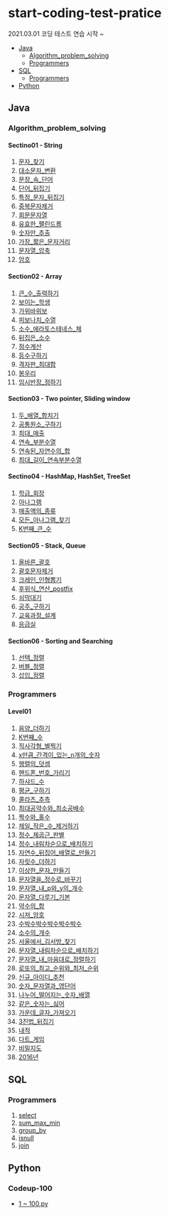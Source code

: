 # start-coding-test-pratice
2021.03.01 코딩 테스트 연습 시작 ~ 

<ul>
 <li>
   <a href="#java">Java</a>
   <ul>
    <li><a href="#Algorithm_problem_solving">Algorithm_problem_solving</a></li>
    <li><a href="#Programmers">Programmers</a></li>
  </ul>
 </li>
 <li><a href="#sql">SQL</a>
   <ul>
    <li><a href="#Programmers-SQL">Programmers</a></li>
  </ul>
 </li>
 <li><a href="#python">Python</a></li>
</ul>

<h2 id="java">Java</h2> 
 
<h3 id="Algorithm_problem_solving">Algorithm_problem_solving</h3>
 
#### Sectino01 - String
1. [문자_찾기](https://github.com/jaedeokhan/start-coding-test-pratice/tree/main/Algorithm_problem_solving/java/src/coding/section01/E01_%EB%AC%B8%EC%9E%90_%EC%B0%BE%EA%B8%B0)
2. [대소문자_변환](https://github.com/jaedeokhan/start-coding-test-pratice/tree/main/Algorithm_problem_solving/java/src/coding/section01/E02_%EB%8C%80%EC%86%8C%EB%AC%B8%EC%9E%90_%EB%B3%80%ED%99%98)
3. [문장_속_단어](https://github.com/jaedeokhan/start-coding-test-pratice/tree/main/Algorithm_problem_solving/java/src/coding/section01/E03_%EB%AC%B8%EC%9E%A5_%EC%86%8D_%EB%8B%A8%EC%96%B4)
4. [단어_뒤집기](https://github.com/jaedeokhan/start-coding-test-pratice/tree/main/Algorithm_problem_solving/java/src/coding/section01/E04_%EB%8B%A8%EC%96%B4_%EB%92%A4%EC%A7%91%EA%B8%B0)
5. [특정_문자_뒤집기](https://github.com/jaedeokhan/start-coding-test-pratice/tree/main/Algorithm_problem_solving/java/src/coding/section01/E05_%ED%8A%B9%EC%A0%95_%EB%AC%B8%EC%9E%90_%EB%92%A4%EC%A7%91%EA%B8%B0)
6. [중복문자제거](https://github.com/jaedeokhan/start-coding-test-pratice/tree/main/Algorithm_problem_solving/java/src/coding/section01/E06_%EC%A4%91%EB%B3%B5%EB%AC%B8%EC%9E%90%EC%A0%9C%EA%B1%B0)
7. [회문문자열](https://github.com/jaedeokhan/start-coding-test-pratice/tree/main/Algorithm_problem_solving/java/src/coding/section01/E07_%ED%9A%8C%EB%AC%B8%EB%AC%B8%EC%9E%90%EC%97%B4)
8. [유효한_팰린드롬](https://github.com/jaedeokhan/start-coding-test-pratice/tree/main/Algorithm_problem_solving/java/src/coding/section01/E08_%EC%9C%A0%ED%9A%A8%ED%95%9C_%ED%8C%B0%EB%A6%B0%EB%93%9C%EB%A1%AC)
9. [숫자만_추출](https://github.com/jaedeokhan/start-coding-test-pratice/tree/main/Algorithm_problem_solving/java/src/coding/section01/E09_%EC%88%AB%EC%9E%90%EB%A7%8C_%EC%B6%94%EC%B6%9C)
10. [가장_짧은_문자거리](https://github.com/jaedeokhan/start-coding-test-pratice/tree/main/Algorithm_problem_solving/java/src/coding/section01/E10_%EA%B0%80%EC%9E%A5_%EC%A7%A7%EC%9D%80_%EB%AC%B8%EC%9E%90%EA%B1%B0%EB%A6%AC)
11. [문자열_압축](https://github.com/jaedeokhan/start-coding-test-pratice/tree/main/Algorithm_problem_solving/java/src/coding/section01/E11_%EB%AC%B8%EC%9E%90%EC%97%B4_%EC%95%95%EC%B6%95)
12. [암호](https://github.com/jaedeokhan/start-coding-test-pratice/tree/main/Algorithm_problem_solving/java/src/coding/section01/E12_%EC%95%94%ED%98%B8)

#### Section02 - Array
1. [큰_수_출력하기](https://github.com/jaedeokhan/start-coding-test-pratice/tree/main/Algorithm_problem_solving/java/src/coding/section02/E01_%ED%81%B0_%EC%88%98_%EC%B6%9C%EB%A0%A5%ED%95%98%EA%B8%B0)
2. [보이는_학생](https://github.com/jaedeokhan/start-coding-test-pratice/tree/main/Algorithm_problem_solving/java/src/coding/section02/E02_%EB%B3%B4%EC%9D%B4%EB%8A%94_%ED%95%99%EC%83%9D)
3. [가위바위보](https://github.com/jaedeokhan/start-coding-test-pratice/tree/main/Algorithm_problem_solving/java/src/coding/section02/E03_%EA%B0%80%EC%9C%84%EB%B0%94%EC%9C%84%EB%B3%B4)
4. [피보나치_수열](https://github.com/jaedeokhan/start-coding-test-pratice/tree/main/Algorithm_problem_solving/java/src/coding/section02/E04_%ED%94%BC%EB%B3%B4%EB%82%98%EC%B9%98_%EC%88%98%EC%97%B4)
5. [소수_에라토스테네스_체](https://github.com/jaedeokhan/start-coding-test-pratice/tree/main/Algorithm_problem_solving/java/src/coding/section02/E05_%EC%86%8C%EC%88%98_%EC%97%90%EB%9D%BC%ED%86%A0%EC%8A%A4%ED%85%8C%EB%84%A4%EC%8A%A4_%EC%B2%B4)
6. [뒤집은_소수](https://github.com/jaedeokhan/start-coding-test-pratice/tree/main/Algorithm_problem_solving/java/src/coding/section02/E06_%EB%92%A4%EC%A7%91%EC%9D%80_%EC%86%8C%EC%88%98)
7. [점수계산](https://github.com/jaedeokhan/start-coding-test-pratice/tree/main/Algorithm_problem_solving/java/src/coding/section02/E07_%EC%A0%90%EC%88%98%EA%B3%84%EC%82%B0)
8. [등수구하기](https://github.com/jaedeokhan/start-coding-test-pratice/tree/main/Algorithm_problem_solving/java/src/coding/section02/E08_%EB%93%B1%EC%88%98%EA%B5%AC%ED%95%98%EA%B8%B0)
9. [격자판_최대합](https://github.com/jaedeokhan/start-coding-test-pratice/tree/main/Algorithm_problem_solving/java/src/coding/section02/E09_%EA%B2%A9%EC%9E%90%ED%8C%90_%EC%B5%9C%EB%8C%80%ED%95%A9)
10. [봉우리](https://github.com/jaedeokhan/start-coding-test-pratice/tree/main/Algorithm_problem_solving/java/src/coding/section02/E10_%EB%B4%89%EC%9A%B0%EB%A6%AC)
11. [임시반장_정하기](https://github.com/jaedeokhan/start-coding-test-pratice/tree/main/Algorithm_problem_solving/java/src/coding/section02/E11_%EC%9E%84%EC%8B%9C%EB%B0%98%EC%9E%A5_%EC%A0%95%ED%95%98%EA%B8%B0)

#### Section03 - Two pointer, Sliding window
1. [두_배열_합치기](https://github.com/jaedeokhan/start-coding-test-pratice/tree/main/Algorithm_problem_solving/java/src/coding/section03/E01_%EB%91%90_%EB%B0%B0%EC%97%B4_%ED%95%A9%EC%B9%98%EA%B8%B0)
2. [공통원소_구하기](https://github.com/jaedeokhan/start-coding-test-pratice/tree/main/Algorithm_problem_solving/java/src/coding/section03/E02_%EA%B3%B5%ED%86%B5%EC%9B%90%EC%86%8C_%EA%B5%AC%ED%95%98%EA%B8%B0)
3. [최대_매출](https://github.com/jaedeokhan/start-coding-test-pratice/tree/main/Algorithm_problem_solving/java/src/coding/section03/E03_%EC%B5%9C%EB%8C%80_%EB%A7%A4%EC%B6%9C)
4. [연속_부분수열](https://github.com/jaedeokhan/start-coding-test-pratice/tree/main/Algorithm_problem_solving/java/src/coding/section03/E04_%EC%97%B0%EC%86%8D_%EB%B6%80%EB%B6%84%EC%88%98%EC%97%B4)
5. [연속된_자연수의_합](https://github.com/jaedeokhan/start-coding-test-pratice/tree/main/Algorithm_problem_solving/java/src/coding/section03/E05_%EC%97%B0%EC%86%8D%EB%90%9C_%EC%9E%90%EC%97%B0%EC%88%98%EC%9D%98_%ED%95%A9)
6. [최대_길이_연속부분수열](https://github.com/jaedeokhan/start-coding-test-pratice/tree/main/Algorithm_problem_solving/java/src/coding/section03/E06_%EC%B5%9C%EB%8C%80_%EA%B8%B8%EC%9D%B4_%EC%97%B0%EC%86%8D%EB%B6%80%EB%B6%84%EC%88%98%EC%97%B4)

#### Sectino04 - HashMap, HashSet, TreeSet
1. [학급_회장](https://github.com/jaedeokhan/start-coding-test-pratice/tree/main/Algorithm_problem_solving/java/src/coding/section04/E01_%ED%95%99%EA%B8%89_%ED%9A%8C%EC%9E%A5)
2. [아나그램](https://github.com/jaedeokhan/start-coding-test-pratice/tree/main/Algorithm_problem_solving/java/src/coding/section04/E02_%EC%95%84%EB%82%98%EA%B7%B8%EB%9E%A8)
3. [매출액의_종류](https://github.com/jaedeokhan/start-coding-test-pratice/tree/main/Algorithm_problem_solving/java/src/coding/section04/E03_%EB%A7%A4%EC%B6%9C%EC%95%A1%EC%9D%98_%EC%A2%85%EB%A5%98)
4. [모든_아나그램_찾기](https://github.com/jaedeokhan/start-coding-test-pratice/tree/main/Algorithm_problem_solving/java/src/coding/section04/E04_%EB%AA%A8%EB%93%A0_%EC%95%84%EB%82%98%EA%B7%B8%EB%9E%A8_%EC%B0%BE%EA%B8%B0)
5. [K번째_큰_수](https://github.com/jaedeokhan/start-coding-test-pratice/tree/main/Algorithm_problem_solving/java/src/coding/section04/E05_K%EB%B2%88%EC%A7%B8_%ED%81%B0_%EC%88%98)

#### Section05 - Stack, Queue
1. [올바른_괄호](https://github.com/jaedeokhan/start-coding-test-pratice/tree/main/Algorithm_problem_solving/java/src/coding/section05/E01_%EC%98%AC%EB%B0%94%EB%A5%B8_%EA%B4%84%ED%98%B8)
2. [괄호문자제거](https://github.com/jaedeokhan/start-coding-test-pratice/tree/main/Algorithm_problem_solving/java/src/coding/section05/E02_%EA%B4%84%ED%98%B8%EB%AC%B8%EC%9E%90%EC%A0%9C%EA%B1%B0)
3. [크레인_인형뽑기](https://github.com/jaedeokhan/start-coding-test-pratice/tree/main/Algorithm_problem_solving/java/src/coding/section05/E03_%ED%81%AC%EB%A0%88%EC%9D%B8_%EC%9D%B8%ED%98%95%EB%BD%91%EA%B8%B0)
4. [후위식_연산_postfix](https://github.com/jaedeokhan/start-coding-test-pratice/tree/main/Algorithm_problem_solving/java/src/coding/section05/E04_%ED%9B%84%EC%9C%84%EC%8B%9D_%EC%97%B0%EC%82%B0_postfix)
5. [쇠막대기](https://github.com/jaedeokhan/start-coding-test-pratice/tree/main/Algorithm_problem_solving/java/src/coding/section05/E05_%EC%87%A0%EB%A7%89%EB%8C%80%EA%B8%B0)
6. [공주_구하기](https://github.com/jaedeokhan/start-coding-test-pratice/tree/main/Algorithm_problem_solving/java/src/coding/section05/E06_%EA%B3%B5%EC%A3%BC_%EA%B5%AC%ED%95%98%EA%B8%B0)
7. [교육과정_설계](https://github.com/jaedeokhan/start-coding-test-pratice/tree/main/Algorithm_problem_solving/java/src/coding/section05/E07_%EA%B5%90%EC%9C%A1%EA%B3%BC%EC%A0%95_%EC%84%A4%EA%B3%84)
8. [응급실](https://github.com/jaedeokhan/start-coding-test-pratice/tree/main/Algorithm_problem_solving/java/src/coding/section05/E08_%EC%9D%91%EA%B8%89%EC%8B%A4)

#### Section06 - Sorting and Searching
1. [선택_정렬](https://github.com/jaedeokhan/start-coding-test-pratice/tree/main/Algorithm_problem_solving/java/src/coding/section06/E01_%EC%84%A0%ED%83%9D_%EC%A0%95%EB%A0%AC)
2. [버블_정렬](https://github.com/jaedeokhan/start-coding-test-pratice/tree/main/Algorithm_problem_solving/java/src/coding/section06/E02_%EB%B2%84%EB%B8%94_%EC%A0%95%EB%A0%AC)
3. [삽입_정렬](https://github.com/jaedeokhan/start-coding-test-pratice/tree/main/Algorithm_problem_solving/java/src/coding/section06/E03_%EC%82%BD%EC%9E%85_%EC%A0%95%EB%A0%AC)

<h3 id="Programmers">Programmers</h3>

#### Level01
1. [음양_더하기](https://github.com/jaedeokhan/start-coding-test-pratice/tree/main/programmers/java/src/level01/E01_%EC%9D%8C%EC%96%91_%EB%8D%94%ED%95%98%EA%B8%B0)
2. [K번째_수](https://github.com/jaedeokhan/start-coding-test-pratice/tree/main/programmers/java/src/level01/E02_K%EB%B2%88%EC%A7%B8_%EC%88%98)
3. [직사각형_별찍기](https://github.com/jaedeokhan/start-coding-test-pratice/tree/main/programmers/java/src/level01/E03_%EC%A7%81%EC%82%AC%EA%B0%81%ED%98%95_%EB%B3%84%EC%B0%8D%EA%B8%B0)
4. [x만큼_간격이_있는_n개의_숫자](https://github.com/jaedeokhan/start-coding-test-pratice/tree/main/programmers/java/src/level01/E04_x%EB%A7%8C%ED%81%BC_%EA%B0%84%EA%B2%A9%EC%9D%B4_%EC%9E%88%EB%8A%94_n%EA%B0%9C%EC%9D%98_%EC%88%AB%EC%9E%90)
5. [행렬의_덧셈](https://github.com/jaedeokhan/start-coding-test-pratice/tree/main/programmers/java/src/level01/E05_%ED%96%89%EB%A0%AC%EC%9D%98_%EB%8D%A7%EC%85%88)
6. [핸드폰_번호_가리기](https://github.com/jaedeokhan/start-coding-test-pratice/tree/main/programmers/java/src/level01/E06_%ED%95%B8%EB%93%9C%ED%8F%B0_%EB%B2%88%ED%98%B8_%EA%B0%80%EB%A6%AC%EA%B8%B0)
7. [하샤드_수](https://github.com/jaedeokhan/start-coding-test-pratice/tree/main/programmers/java/src/level01/E07_%ED%95%98%EC%83%A4%EB%93%9C_%EC%88%98)
8. [평균_구하기](https://github.com/jaedeokhan/start-coding-test-pratice/tree/main/programmers/java/src/level01/E08_%ED%8F%89%EA%B7%A0_%EA%B5%AC%ED%95%98%EA%B8%B0)
9. [콜라츠_추측](https://github.com/jaedeokhan/start-coding-test-pratice/tree/main/programmers/java/src/level01/E09_%EC%BD%9C%EB%9D%BC%EC%B8%A0_%EC%B6%94%EC%B8%A1)
10. [최대공약수와_최소공배수](https://github.com/jaedeokhan/start-coding-test-pratice/tree/main/programmers/java/src/level01/E10_%EC%B5%9C%EB%8C%80%EA%B3%B5%EC%95%BD%EC%88%98%EC%99%80_%EC%B5%9C%EC%86%8C%EA%B3%B5%EB%B0%B0%EC%88%98)
11. [짝수와_홀수](https://github.com/jaedeokhan/start-coding-test-pratice/tree/main/programmers/java/src/level01/E11_%EC%A7%9D%EC%88%98%EC%99%80_%ED%99%80%EC%88%98)
12. [제일_작은_수_제거하기](https://github.com/jaedeokhan/start-coding-test-pratice/tree/main/programmers/java/src/level01/E12_%EC%A0%9C%EC%9D%BC_%EC%9E%91%EC%9D%80_%EC%88%98_%EC%A0%9C%EA%B1%B0%ED%95%98%EA%B8%B0)
13. [정수_제곱근_판별](https://github.com/jaedeokhan/start-coding-test-pratice/tree/main/programmers/java/src/level01/E13_%EC%A0%95%EC%88%98_%EC%A0%9C%EA%B3%B1%EA%B7%BC_%ED%8C%90%EB%B3%84)
14. [정수_내림차순으로_배치하기](https://github.com/jaedeokhan/start-coding-test-pratice/tree/main/programmers/java/src/level01/E14_%EC%A0%95%EC%88%98_%EB%82%B4%EB%A6%BC%EC%B0%A8%EC%88%9C%EC%9C%BC%EB%A1%9C_%EB%B0%B0%EC%B9%98%ED%95%98%EA%B8%B0)
15. [자연수_뒤집어_배열로_만들기](https://github.com/jaedeokhan/start-coding-test-pratice/tree/main/programmers/java/src/level01/E15_%EC%9E%90%EC%97%B0%EC%88%98_%EB%92%A4%EC%A7%91%EC%96%B4_%EB%B0%B0%EC%97%B4%EB%A1%9C_%EB%A7%8C%EB%93%A4%EA%B8%B0)
16. [자릿수_더하기](https://github.com/jaedeokhan/start-coding-test-pratice/tree/main/programmers/java/src/level01/E16_%EC%9E%90%EB%A6%BF%EC%88%98_%EB%8D%94%ED%95%98%EA%B8%B0)
17. [이상한_문자_만들기](https://github.com/jaedeokhan/start-coding-test-pratice/tree/main/programmers/java/src/level01/E17_%EC%9D%B4%EC%83%81%ED%95%9C_%EB%AC%B8%EC%9E%90_%EB%A7%8C%EB%93%A4%EA%B8%B0)
18. [문자열을_정수로_바꾸기](https://github.com/jaedeokhan/start-coding-test-pratice/tree/main/programmers/java/src/level01/E18_%EB%AC%B8%EC%9E%90%EC%97%B4%EC%9D%84_%EC%A0%95%EC%88%98%EB%A1%9C_%EB%B0%94%EA%BE%B8%EA%B8%B0)
19. [문자열_내_p와_y의_개수](https://github.com/jaedeokhan/start-coding-test-pratice/tree/main/programmers/java/src/level01/E19_%EB%AC%B8%EC%9E%90%EC%97%B4_%EB%82%B4_p%EC%99%80_y%EC%9D%98_%EA%B0%9C%EC%88%98)
20. [문자열_다루기_기본](https://github.com/jaedeokhan/start-coding-test-pratice/tree/main/programmers/java/src/level01/E20_%EB%AC%B8%EC%9E%90%EC%97%B4_%EB%8B%A4%EB%A3%A8%EA%B8%B0_%EA%B8%B0%EB%B3%B8)
21. [약수의_합](https://github.com/jaedeokhan/start-coding-test-pratice/tree/main/programmers/java/src/level01/E21_%EC%95%BD%EC%88%98%EC%9D%98_%ED%95%A9)
22. [시저_암호](https://github.com/jaedeokhan/start-coding-test-pratice/tree/main/programmers/java/src/level01/E22_%EC%8B%9C%EC%A0%80_%EC%95%94%ED%98%B8)
23. [수박수박수박수박수박수](https://github.com/jaedeokhan/start-coding-test-pratice/tree/main/programmers/java/src/level01/E23_%EC%88%98%EB%B0%95%EC%88%98%EB%B0%95%EC%88%98%EB%B0%95%EC%88%98%EB%B0%95%EC%88%98%EB%B0%95%EC%88%98)
24. [소수의_개수](https://github.com/jaedeokhan/start-coding-test-pratice/tree/main/programmers/java/src/level01/E24_%EC%86%8C%EC%88%98%EC%9D%98_%EA%B0%9C%EC%88%98)
25. [서울에서_김서방_찾기](https://github.com/jaedeokhan/start-coding-test-pratice/tree/main/programmers/java/src/level01/E25_%EC%84%9C%EC%9A%B8%EC%97%90%EC%84%9C_%EA%B9%80%EC%84%9C%EB%B0%A9_%EC%B0%BE%EA%B8%B0)
26. [문자열_내림차순으로_배치하기](https://github.com/jaedeokhan/start-coding-test-pratice/tree/main/programmers/java/src/level01/E26_%EB%AC%B8%EC%9E%90%EC%97%B4_%EB%82%B4%EB%A6%BC%EC%B0%A8%EC%88%9C%EC%9C%BC%EB%A1%9C_%EB%B0%B0%EC%B9%98%ED%95%98%EA%B8%B0)
27. [문자열_내_마음대로_정렬하기](https://github.com/jaedeokhan/start-coding-test-pratice/tree/main/programmers/java/src/level01/E27_%EB%AC%B8%EC%9E%90%EC%97%B4_%EB%82%B4_%EB%A7%88%EC%9D%8C%EB%8C%80%EB%A1%9C_%EC%A0%95%EB%A0%AC%ED%95%98%EA%B8%B0)
28. [로또의_최고_순위와_최저_순위](https://github.com/jaedeokhan/start-coding-test-pratice/tree/main/programmers/java/src/level01/E28_%EB%A1%9C%EB%98%90%EC%9D%98_%EC%B5%9C%EA%B3%A0_%EC%88%9C%EC%9C%84%EC%99%80_%EC%B5%9C%EC%A0%80_%EC%88%9C%EC%9C%84)
29. [신규_아이디_추천](https://github.com/jaedeokhan/start-coding-test-pratice/tree/main/programmers/java/src/level01/E29_%EC%8B%A0%EA%B7%9C_%EC%95%84%EC%9D%B4%EB%94%94_%EC%B6%94%EC%B2%9C)
30. [숫자_문자열과_영단어](https://github.com/jaedeokhan/start-coding-test-pratice/tree/main/programmers/java/src/level01/E30_%EC%88%AB%EC%9E%90_%EB%AC%B8%EC%9E%90%EC%97%B4%EA%B3%BC_%EC%98%81%EB%8B%A8%EC%96%B4)
31. [나누어_떨어지는_숫자_배열](https://github.com/jaedeokhan/start-coding-test-pratice/tree/main/programmers/java/src/level01/E31_%EB%82%98%EB%88%84%EC%96%B4_%EB%96%A8%EC%96%B4%EC%A7%80%EB%8A%94_%EC%88%AB%EC%9E%90_%EB%B0%B0%EC%97%B4)
32. [같은_숫자는_싫어](https://github.com/jaedeokhan/start-coding-test-pratice/tree/main/programmers/java/src/level01/E32_%EA%B0%99%EC%9D%80_%EC%88%AB%EC%9E%90%EB%8A%94_%EC%8B%AB%EC%96%B4)
33. [가운데_글자_가져오기](https://github.com/jaedeokhan/start-coding-test-pratice/tree/main/programmers/java/src/level01/E33_%EA%B0%80%EC%9A%B4%EB%8D%B0_%EA%B8%80%EC%9E%90_%EA%B0%80%EC%A0%B8%EC%98%A4%EA%B8%B0)
34. [3진법_뒤집기](https://github.com/jaedeokhan/start-coding-test-pratice/tree/main/programmers/java/src/level01/E34_3%EC%A7%84%EB%B2%95_%EB%92%A4%EC%A7%91%EA%B8%B0)
35. [내적](https://github.com/jaedeokhan/start-coding-test-pratice/tree/main/programmers/java/src/level01/E35_%EB%82%B4%EC%A0%81)
36. [다트_게임](https://github.com/jaedeokhan/start-coding-test-pratice/tree/main/programmers/java/src/level01/E36_%EB%8B%A4%ED%8A%B8_%EA%B2%8C%EC%9E%84)
37. [비밀지도](https://github.com/jaedeokhan/start-coding-test-pratice/tree/main/programmers/java/src/level01/E37_%EB%B9%84%EB%B0%80%EC%A7%80%EB%8F%84)
38. [2016년](https://github.com/jaedeokhan/start-coding-test-pratice/tree/main/programmers/java/src/level01/E38_2016%EB%85%84)


<h2 id="sql">SQL</h2> 

<h3 id="Programmers-SQL">Programmers</h3>

1. [select](https://github.com/jaedeokhan/start-coding-test-pratice/tree/main/programmers/sql/01_select)
2. [sum_max_min](https://github.com/jaedeokhan/start-coding-test-pratice/tree/main/programmers/sql/02_sum_max_min)
3. [group_by](https://github.com/jaedeokhan/start-coding-test-pratice/tree/main/programmers/sql/03_group_by)
4. [isnull](https://github.com/jaedeokhan/start-coding-test-pratice/tree/main/programmers/sql/04_isnull)
5. [join](https://github.com/jaedeokhan/start-coding-test-pratice/tree/main/programmers/sql/05_join)


<h2 id="python">Python</h2> 
 
### Codeup-100
* [1 ~ 100.py](https://github.com/jaedeokhan/start-coding-test-pratice/tree/main/codeup-100)



 


